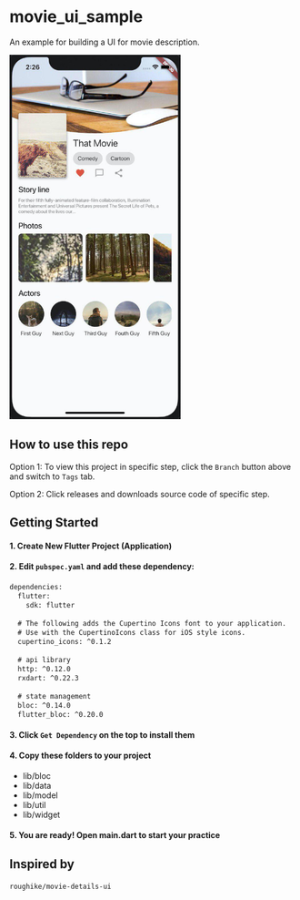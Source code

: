 # movie_ui_sample

An example for building a UI for movie description.

<img src="https://github.com/mingchoi/flutter_movie_ui_tutorial/blob/master/preview.jpg" width="301" height="640">

## How to use this repo
Option 1:
To view this project in specific step, click the `Branch` button above and switch to `Tags` tab.

Option 2:
Click releases and downloads source code of specific step.

## Getting Started
#### 1. Create New Flutter Project (Application)
#### 2. Edit `pubspec.yaml` and add these dependency:
```
dependencies:
  flutter:
    sdk: flutter

  # The following adds the Cupertino Icons font to your application.
  # Use with the CupertinoIcons class for iOS style icons.
  cupertino_icons: ^0.1.2

  # api library
  http: ^0.12.0
  rxdart: ^0.22.3

  # state management
  bloc: ^0.14.0
  flutter_bloc: ^0.20.0
  ```
#### 3. Click `Get Dependency` on the top to install them

#### 4. Copy these folders to your project
- lib/bloc
- lib/data
- lib/model
- lib/util
- lib/widget

#### 5. You are ready! Open main.dart to start your practice

## Inspired by
`roughike/movie-details-ui`
